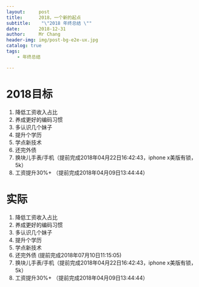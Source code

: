 ```yaml
---
layout:     post
title:     	2018，一个新的起点
subtitle:    "\"2018 年终总结 \""
date:       2018-12-31
author:     Mr Chang
header-img: img/post-bg-e2e-ux.jpg
catalog: true
tags:
    - 年终总结

---
```




# 2018目标

1. 降低工资收入占比
2. 养成更好的编码习惯
3. 多认识几个妹子
4. 提升个学历
5. 学点新技术
6. 还完外债
7. 换块儿手表/手机（提前完成2018年04月22日16:42:43，iphone x美版有锁，5k）
8. 工资提升30%+ （提前完成2018年04月09日13:44:44）


# 实际

1. 降低工资收入占比
2. 养成更好的编码习惯
3. 多认识几个妹子
4. 提升个学历
5. 学点新技术
6. 还完外债 (提前完成2018年07月10日11:15:05)
7. 换块儿手表/手机（提前完成2018年04月22日16:42:43，iphone x美版有锁，5k）
8. 工资提升30%+ （提前完成2018年04月09日13:44:44）
